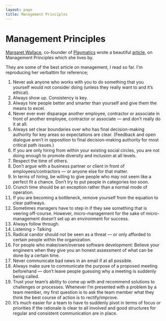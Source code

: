 ```yaml
---
layout: page
title: Management Principles
---
```


# Management Principles

[Margaret Wallace](https://twitter.com/MargaretWallace), co-founder of [Playmatics](https://playmatics.com/) wrote a beautiful [article](https://medium.com/@margaretw/management-principles-963c49badbe5), on Management Principles which she lives by.

They are some of the best article on management, I read so far. I'm reproducing her verbattim for reference;

1. Never ask anyone who works with you to do something that you yourself would not consider doing (unless they really want to and it’s ethical).
2. Always show up. Consistency is key.
3. Always hire people better and smarter than yourself and give them the means to excel.
4. Never ever ever disparage another employee, contractor or associate in front of another employee, contractor or associate — and don’t really do it at all.
5. Always set clear boundaries over who has final decision-making authority for key areas so expectations are clear. (Feedback and open dialogue aren’t in opposition to final decision-making authority for most critical path issues.)
6. If you are only hiring from within your existing social circles, you are not doing enough to promote diversity and inclusion at all levels.
7. Respect the time of others.
8. Don’t argue with a business partner or client in front of employees/contractors — or anyone else for that matter.
9. In terms of hiring, be willing to give people who may not seem like a perfect fit a chance. Don’t try to put people in categories too soon.
10. Crunch time should be an exception rather than a normal mode of operation.
11. If you are becoming a bottleneck, remove yourself from the equation to clear pathways.
12. Sometimes managers have to step in if they see something that is veering off-course. However, micro-management for the sake of micro-management doesn’t set up an environment for success.
13. Always follow through.
14. Listening > Talking
15. Radical candor should not be seen as a threat — or only afforded to certain people within the organization.
16. For people who make/own/oversee software development: Believe your engineers when they give you an honest assessment of what can be done by a certain time.
17. Never communicate bad news in an email if at all possible.
18. Always make sure to communicate the purpose of a proposed meeting beforehand — don’t leave people guessing why a meeting is suddenly being called.
19. Trust your team’s ability to come up with and recommend solutions to challenges or processes. Whenever I’m presented with a problem by a team member, my first question is to ask the team member what they think the best course of action is to rectify/improve.
20. It’s much easier for a team to have to suddenly pivot in terms of focus or priorities if the rationale is clear to all involved and good structures for regular and consistent communication are in place.

